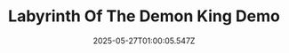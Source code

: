 ---
title: "Labyrinth Of The Demon King Demo"
id: 3308290
date: 2025-05-27T01:00:05.547Z
link: games/steam/recent/labyrinth-of-the-demon-king-demo
image: http://media.steampowered.com/steamcommunity/public/images/apps/3308290/df2e521d5fcac2bf1f1f5077bf29b48504215025.jpg
playtime_2weeks: 16
playtime_forever: 16
playtime_windows_forever: 0
playtime_mac_forever: 0
playtime_linux_forever: 16
playtime_deck_forever: 16
---